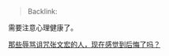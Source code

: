 > Backlink: 

需要注意心理健康了。

[那些辱骂诅咒张文宏的人，现在感觉到后悔了吗？](https://www.zhihu.com/question/571595635/answer/2798604306)
